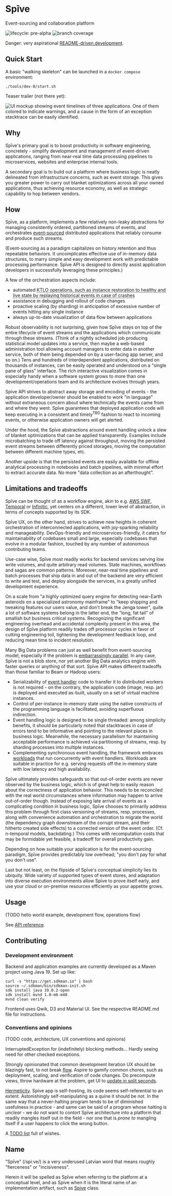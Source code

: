 # Spīve

Event-sourcing and collaboration platform

![lifecycle: pre-alpha](https://img.shields.io/badge/lifecycle-pre--alpha-a0c3d2.svg)
![branch coverage](.github/badges/branches.svg)

Danger: very aspirational [README-driven development](https://tom.preston-werner.com/2010/08/23/readme-driven-development.html).

## Quick Start

A basic "walking skeleton" can be launched in a `docker compose` environment:

    ./tools/dev-0/start.sh

Teaser trailer (not there yet):

![](screenshot.png "UI mockup showing event timelines of three applications. One of them colored to indicate warnings, and a cause in the form of an exception stacktrace can be easily identified.")

## Why

Spīve's primary goal is to boost productivity in software engineering, concretely - simplify development and management of event-driven applications, ranging from near-real time data processing pipelines to microservices, websites and enterprise internal tools.

A secondary goal is to build out a platform where business logic is neatly delineated from infrastructure concerns, such as event storage. This gives you greater power to carry out blanket optimizations across all your owned applications, thus achieving resource economy, as well as strategic capability to hop between vendors.

## How

Spīve, as a platform, implements a few relatively non-leaky abstractions for managing consistently ordered, partitioned streams of events, and orchestrates [event-sourced](https://www.cqrs.nu/Faq/event-sourcing) distributed applications that reliably consume and produce such streams.

(Event-sourcing as a paradigm capitalizes on history retention and thus repeatable behaviors. It uncomplicates effective use of in-memory data structures, to marry simple and easy development work with predictable processing performance. Spīve API is designed to directly assist application developers in successfully leveraging these principles.)

A few of the orchestration aspects include:

- automated <abbr title="&quot;Keep The Lights On&quot;">KTLO<abbr> operations, such as instance restoration to healthy and live state by replaying historical events in case of crashes
- assistance in debugging and rollout of code changes
- proactive scaling (by sharding) in anticipation of excessive number of events hitting any single instance
- always up-to-date visualization of data flow between applications

Robust observability is not surprising, given how Spīve stays on top of the entire lifecycle of event streams and the applications which communicate through these streams. (Think of a nightly scheduled job producing statistical model updates into a service, then maybe a web-based administration tool allowing account managers to enter data in another service, both of them being depended on by a user-facing app server, and so on.) Tens and hundreds of interdependent applications, distributed on thousands of instances, can be easily operated and understood on a "single pane of glass" interface. The rich interactive visualization comes in especially handy when a software system grows to more than one development/operations team and its architecture evolves through years.

Spīve API strives to abstract away storage and encoding of events - the application developer/owner should be enabled to work "in language" without extraneous concern about where technically the events came from and where they went. Spīve guarantees that deployed application code will keep executing in a consistent and timely<sup>TBD</sup> fashion to react to incoming events, or otherwise application owners will get alerted.

Under the hood, the Spīve abstractions around event handling unlock a slew of blanket optimizations that can be applied transparently. Examples include microbatching to trade off latency against throughput, moving the persisted event streams between differently priced storages, moving the computation between different machine types, etc.

Another upside is that the persisted events are easily available for offline analytical processing in notebooks and batch pipelines, with minimal effort to extract accurate data. No more "data collection as an afterthought".

## Limitations and tradeoffs

Spīve can be thought of as a workflow engine, akin to e.g. [AWS SWF](https://docs.aws.amazon.com/amazonswf/latest/developerguide/swf-welcome.html), [Temporal](https://github.com/temporalio/temporal) or [Infinitic](https://github.com/infiniticio/infinitic), yet centers on a different, lower level of abstraction, in terms of concepts supported by its SDK.

Spīve UX, on the other hand, strives to achieve new heights in coherent orchestration of interconnected applications, with joy-sparking reliability and manageability. DevOps-friendly and microservices-friendly, it caters for maintainability of codebases small and large, especially codebases that evolve in a modular fashion, touched by any number of autonomous contributing teams.

Use-case wise, Spīve most readily works for backend services serving low write volumes, and quite arbitrary read volumes. State machines, workflows and sagas are common patterns. Moreover, near-real time pipelines and batch processes that ship data in and out of the backend are very efficient to write and test, and deploy alongside the services, in a greatly unified development experience.

On a scale from "a highly optimized query engine for detecting near-Earth asteroids on a specialized astronomy mainframe" to "keep shipping and tweaking features our users value, and don't break the Jenga tower", quite a lot of software systems belong in the latter end, the "long, fat tail" of smallish but business critical systems. Recognizing the significant engineering overhead and accidental complexity present in this area, the design of Spīve platform readily trades off processor cycles in favor of cutting engineering toil, tightening the development feedback loop, and reducing mean time to incident resolution.

Many Big Data problems can just as well benefit from event-sourcing model, especially if the problem is [embarrassingly parallel](https://en.wikipedia.org/wiki/Embarrassingly_parallel). In any case, Spīve is not a blob store, nor yet another Big Data analytics engine with faster queries or anything of that sort. Spīve API makes different tradeoffs than those familiar to Beam or Hadoop users:

- Serializability of [event handler](API.md#Event_handlers) code to transfer it to distributed workers is not required - on the contrary, the application code (image, resp. jar) is deployed and executed as-built, usually on a set of virtual machine instances.
- Control of per-instance in-memory state using the native constructs of the programming language is facilitated, avoiding superfluous indirection.
- Event handling logic is designed to be single threaded: among simplicity benefits, it should be particularly noted that stacktraces in case of errors tend to be informative and pointing to the relevant places in business logic. Meanwhile, the necessary parallelism for maintaining acceptable performance is achieved via partitioning of streams, resp. by sharding processes into multiple instances.
- Complementing synchronous event handling, the framework embraces [workloads](API.md#Workloads) that run concurrently with event handlers. Workloads are suitable in practice for e.g. serving requests off the in-memory state with low latency and high availability.

Spīve ultimately provides safeguards so that out-of-order events are never observed by the business logic, which is of great help to easily reason about the correctness of application behavior. This needs to be reconciled with the real world circumstances where information may happen to arrive out-of-order though. Instead of exposing late arrival of events as a complicating condition in business logic, Spīve chooses to primarily address this problem through first class versioning of streams, resp. processes, along with convenience automation and orchestration to migrate the world (the dependency graph downstream of the corrupt stream, and their hitherto created side effects) to a corrected version of the event order. (Cf. n-temporal models, backdating.) This comes with recomputation costs that may be formidable yet feasible, a tradeoff for overall productivity gain.

Depending on how suitable your application is for the event-sourcing paradigm, Spīve provides predictably low overhead; "you don't pay for what you don't use".

Last but not least, on the flipside of Spīve's conceptual simplicity lies its ubiquity. Wide variety of supported types of event stores, and adaptation into diverse execution environments allow Spīve to prove itself early, and use your cloud or on-premise resources efficiently as your appetite grows.

## Usage

(TODO hello world example, development flow, operations flow)

See [API reference](API.md).

## Contributing

### Development environment

Backend and application examples are currently developed as a Maven project using Java 19. Set up like:

    curl -s "https://get.sdkman.io" | bash
    source ~/.sdkman/bin/sdkman-init.sh
    sdk install java 19.0.2-open
    sdk install mvnd 1.0-m6-m40
    mvnd clean verify

Frontend uses Qwik, D3 and Material UI. See the respective README.md file for instructions.

### Conventions and opinions

(TODO code, architecture, UX conventions and opinions)

InterruptedException for (indefinitely) blocking methods... Hardly seeing need for other checked exceptions.

Strongly opinionated that common development iteration UX should be blazingly fast, to not break [flow](https://en.wikipedia.org/wiki/Flow_state). Aspire to gamify common chores, such as deployment, scaling, and verification of code changes. Do precompute views, throw hardware at the problem, get UI to [update in split seconds](http://lawsofux.com/en/doherty-threshold/).

[Hermeticity](https://testing.googleblog.com/2012/10/hermetic-servers.html). Spive app is self-hosting, its code seems self-referential to an extent. Astonishingly self-manipulating as a quine it should be _not_. In the same way that a never-halting program tends to be of diminished usefulness in practice - and same can be said of a program whose halting is _unclear_ - we do not want to contort Spīve architecture into a platform that readily mangles itself out in the field - nor one that is _prone to_ mangling itself if a user happens to click the wrong button.

A [TODO list](TODO.md) full of wishes.

## Name

"Spīve" (/spiːve/) is a very underused Latvian word that means roughly "fierceness" or "incisiveness".

Herein it will be spelled as Spīve when referring to the platform at a conceptual level, and as Spive when it is the literal name of an implementation artifact, such as [Spive](../app/src/main/java/io/ulzha/spive/app/Spive.java) class.
